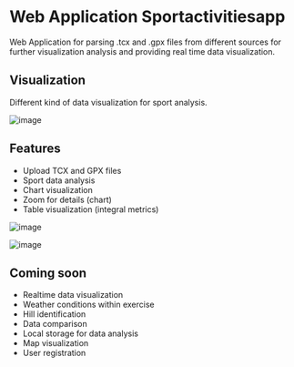 # Web Application Sportactivitiesapp

Web Application for parsing .tcx and .gpx files from different sources for further visualization analysis and providing real time data visualization.

## Visualization

Different kind of data visualization for sport analysis.

![image](https://user-images.githubusercontent.com/59646470/156372254-d36d4108-5b63-4183-992a-e1784dd6d2bc.png)

## Features

- Upload TCX and GPX files
- Sport data analysis
- Chart visualization
- Zoom for details (chart)
- Table visualization (integral metrics)

![image](https://user-images.githubusercontent.com/59646470/156373133-62aaeb33-5df5-4b88-b0a7-9066c6dc2fe1.png)

![image](https://user-images.githubusercontent.com/59646470/156373245-458b09bc-5c1d-4e82-b605-f6bd8e122f95.png)


## Coming soon

- Realtime data visualization
- Weather conditions within exercise
- Hill identification
- Data comparison
- Local storage for data analysis
- Map visualization
- User registration

